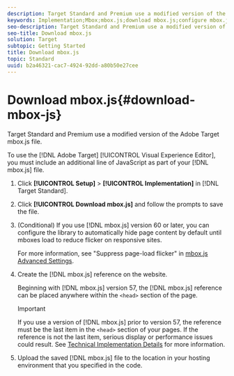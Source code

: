 ```yaml
---
description: Target Standard and Premium use a modified version of the Adobe Target mbox.js file.
keywords: Implementation;Mbox;mbox.js;download mbox.js;configure mbox.js
seo-description: Target Standard and Premium use a modified version of the Adobe Target mbox.js file.
seo-title: Download mbox.js
solution: Target
subtopic: Getting Started
title: Download mbox.js
topic: Standard
uuid: b2a46321-cac7-4924-92dd-a80b50e27cee
---
```


# Download mbox.js{#download-mbox-js}

Target Standard and Premium use a modified version of the Adobe Target mbox.js file.

To use the [!DNL Adobe Target] [!UICONTROL Visual Experience Editor], you must include an additional line of JavaScript as part of your [!DNL mbox.js] file. 

1. Click **[!UICONTROL Setup]** > **[!UICONTROL Implementation]** in [!DNL Target Standard].
1. Click **[!UICONTROL Download mbox.js]** and follow the prompts to save the file.
1. (Conditional) If you use [!DNL mbox.js] version 60 or later, you can configure the library to automatically hide page content by default until mboxes load to reduce flicker on responsive sites.

   For more information, see "Suppress page-load flicker" in [mbox.js Advanced Settings](../../../c-implementing-target/c-implementing-target-for-client-side-web/t-mbox-download/r-advanced-mboxjs-settings.md#reference_A9C8DAC6DF7743EDBCF1D71F8F20843C). 

1. Create the [!DNL mbox.js] reference on the website.

   Beginning with [!DNL mbox.js] version 57, the [!DNL mbox.js] reference can be placed anywhere within the `<head>` section of the page.

   >[!IMPORTANT]
   >
   >If you use a version of [!DNL mbox.js] prior to version 57, the reference must be the last item in the `<head>` section of your pages. If the reference is not the last item, serious display or performance issues could result. See [Technical Implementation Details](https://marketing.adobe.com/resources/help/en_US/target/ov/c_mbox_technical.html) for more information.

1. Upload the saved [!DNL mbox.js] file to the location in your hosting environment that you specified in the code.
